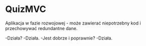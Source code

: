 # QuizMVC
Aplikacja w fazie rozwojowej - może zawierać niepotrzebny kod i przechowywać redundantne dane.

-Działa?
-Działa.
-Jest dobrze i poprawnie?
-Działa.
